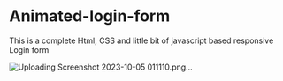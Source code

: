 # Animated-login-form
This is a complete  Html, CSS and little bit of javascript based  responsive Login form

![Uploading Screenshot 2023-10-05 011110.png…]()
